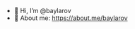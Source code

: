 - 👋 Hi, I’m @baylarov
- 👀 About me: https://about.me/baylarov

<!---
baylarov/baylarov is a ✨ special ✨ repository because its `README.md` (this file) appears on your GitHub profile.
You can click the Preview link to take a look at your changes.
--->
